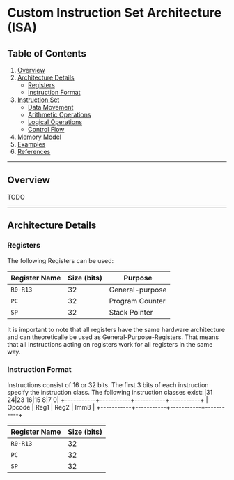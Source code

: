 # Custom Instruction Set Architecture (ISA)

## Table of Contents
1. [Overview](#overview)
2. [Architecture Details](#architecture-details)
   - [Registers](#registers)
   - [Instruction Format](#instruction-format)
3. [Instruction Set](#instruction-set)
   - [Data Movement](#data-movement)
   - [Arithmetic Operations](#arithmetic-operations)
   - [Logical Operations](#logical-operations)
   - [Control Flow](#control-flow)
4. [Memory Model](#memory-model)
5. [Examples](#examples)
6. [References](#references)

---

## Overview
TODO

---

## Architecture Details

### Registers
The following Registers can be used:

| Register Name | Size (bits) | Purpose                 |
|---------------|-------------|-------------------------|
| `R0-R13`      | 32          | General-purpose         |
| `PC`          | 32          | Program Counter         |
| `SP`          | 32          | Stack Pointer           |

It is important to note that all registers have the same hardware architecture and can
theoreticalle be used as General-Purpose-Registers. That means that all instructions 
acting on registers work for all registers in the same way.

### Instruction Format
Instructions consist of 16 or 32 bits. The first 3 bits of each instruction specify the instruction class. The following instruction classes exist:
|31 24|23 16|15 8|7 0| +-----------+-----------+-----------+-----------+ | Opcode | Reg1 | Reg2 | Imm8 | +-----------+-----------+-----------+-----------+

| Register Name | Size (bits) |
|---------------|-------------|
| `R0-R13`      | 32          |
| `PC`          | 32          |
| `SP`          | 32          |

